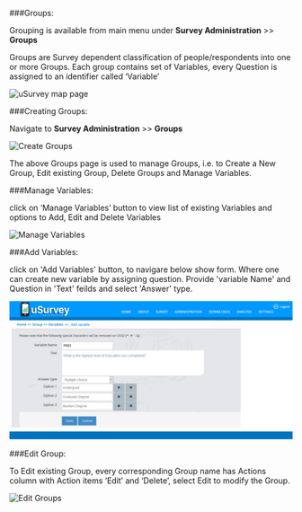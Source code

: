 ###Groups:

Grouping is available from main menu under <b>Survey Administration</b> >> <b>Groups</b>

Groups are Survey dependent classification of people/respondents into one or more Groups.
Each group contains set of Variables, every Question is assigned to an identifier called ‘Variable’
   
 ![uSurvey map page](https://github.com/madhavaramu/uSurvey/blob/uSurvey/screenshots/Map_groupZ_selected.png)

###Creating Groups:

Navigate to <b>Survey Administration</b> >> <b>Groups</b>

 ![Create Groups](https://github.com/madhavaramu/uSurvey/blob/uSurvey/screenshots/Add_Groups.png)
 
The above Groups page is used to manage Groups, i.e. to Create a New Group, Edit existing Group, Delete Groups and Manage Variables.

###Manage Variables:

 click on ‘Manage Variables’ button to view list of existing Variables and options to Add, Edit and Delete Variables
 
 ![Manage Variables](https://github.com/madhavaramu/uSurvey/blob/uSurvey/screenshots/addvariable.png)
 
###Add Variables:
 
 click on 'Add Variables' button, to navigare below show form. Where one can create new variable by assigning question. Provide 'variable Name' and Question in 'Text' feilds and select 'Answer' type.  
 
 ![Add Variables](https://github.com/madhavaramu/uSurvey/blob/uSurvey/screenshots/Add_Variable.png)
 
 
###Edit Group:
 
 To Edit existing Group, every corresponding Group name has Actions column with Action items ‘Edit’ and ‘Delete’, select Edit to modify the Group.
 
 ![Edit Groups](https://github.com/madhavaramu/uSurvey/blob/uSurvey/screenshots/Edit_group.png)

